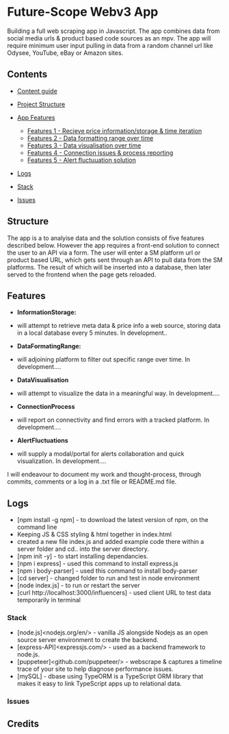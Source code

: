 # Future-Scope Webv3 App

Building a full web scraping app in Javascript. The app combines data from social media urls & product based code sources as an mpv. The app will require minimum user input pulling in data from a random channel url like Odysee, YouTube, eBay or Amazon sites.

## Contents

- [Content guide](https://github.com/Benjamin144/featureScopeV3/blob/main/README.md#contents)
- [Project Structure](https://github.com/Benjamin144/featureScopeV3/blob/main/README.md#structure)
- [App Features](https://github.com/Benjamin144/featureScopeV3/blob/main/README.md#features)
  - [Features 1 - Recieve price information/storage & time iteration](https://github.com/Benjamin144/feature-scope/blob/main/README.md#features)
  - [Features 2 - Data formatting range over time](https://github.com/Benjamin144/featureScopeV3/blob/main/README.md#features)
  - [Features 3 - Data visualisation over time](https://github.com/Benjamin144/featureScopeV3/blob/main/README.md#features)
  - [Features 4 - Connection issues & process reporting](https://github.com/Benjamin144/featureScopeV3/blob/main/README.md#features)
  - [Features 5 - Alert fluctuuation solution](https://github.com/Benjamin144/featureScopeV3/blob/main/README.md#features)

- [Logs](https://github.com/Benjamin144/featureScopeV3/blob/main/README.md#logs)
- [Stack](https://github.com/Benjamin144/featureScopeV3/blob/main/README.md#stack)
- [Issues](https://github.com/Benjamin144/featureScopeV3/blob/main/README.md#issues)

## Structure

The app is a to analyise data and the solution consists of five features described below.
However the app requires a front-end solution to connect the user to an API via a form. The user will enter a SM platform url or product based URL, which gets sent through an API to pull data from the SM platforms. The result of which will be inserted into a database, then later served to the frontend when the page gets reloaded.

## Features

- **InformationStorage:**
- will attempt to retrieve meta data & price info a web source, storing data in a local database every 5 minutes. In development..

- **DataFormatingRange:**
- will adjoining platform to filter out specific range over time. In development....

- **DataVisualisation**
- will attempt to visualize the data in a meaningful way. In development....

- **ConnectionProcess**
- will report on connectivity and find errors with a tracked platform. In development....

- **AlertFluctuations**
- will supply a modal/portal for alerts collaboration and quick visualization. In development....

I will endeavour to document my work and thought-process, through commits, comments or a log in a .txt file or README.md file.

## Logs

- [npm install -g npm] - to download the latest version of npm, on the command line
- Keeping JS & CSS styling & html together in index.html
- created a new file index.js and added example code there within a server folder and cd.. into the server directory.
- [npm init -y] - to start installing dependancies.
- [npm i express] - used this command to install express.js
- [npm i body-parser] - used this command to install body-parser
- [cd server] - changed folder to run and test in node environment
- [node index.js] - to run or restart the server
- [curl http://localhost:3000/influencers] - used client URL to test data temporarily in terminal

### Stack

- [node.js]<nodejs.org/en/> - vanilla JS alongside Nodejs as an open source server environment to create the backend.
- [express-API]<expressjs.com/> - used as a backend framework to node.js.
- [puppeteer]<github.com/puppeteer/> - webscrape & captures a timeline trace of your site to help diagnose performance issues.
- [mySQL] - dbase using TypeORM is a TypeScript ORM library that makes it easy to link TypeScript apps up to relational data.

### Issues

## Credits
